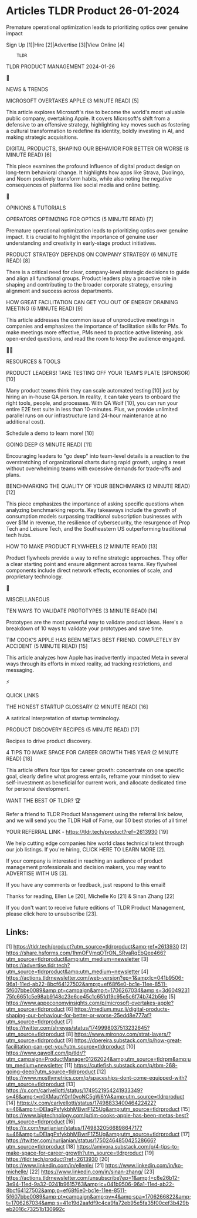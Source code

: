 # Articles TLDR Product 26-01-2024

Premature operational optimization leads to prioritizing optics over
genuine impact  

Sign Up [1]|Hire [2]|Advertise [3]|View Online [4] 

		TLDR 

TLDR PRODUCT MANAGEMENT 2024-01-26

📱 

NEWS & TRENDS

 MICROSOFT OVERTAKES APPLE (3 MINUTE READ) [5] 

 This article explores Microsoft's rise to become the world's most
valuable public company, overtaking Apple. It covers Microsoft's shift
from a defensive to an offensive strategy, highlighting key moves such
as fostering a cultural transformation to redefine its identity,
boldly investing in AI, and making strategic acquisitions. 

 DIGITAL PRODUCTS, SHAPING OUR BEHAVIOR FOR BETTER OR WORSE (8 MINUTE
READ) [6] 

 This piece examines the profound influence of digital product design
on long-term behavioral change. It highlights how apps like Strava,
Duolingo, and Noom positively transform habits, while also noting the
negative consequences of platforms like social media and online
betting. 

🚀 

OPINIONS & TUTORIALS

 OPERATORS OPTIMIZING FOR OPTICS (5 MINUTE READ) [7] 

 Premature operational optimization leads to prioritizing optics over
genuine impact. It is crucial to highlight the importance of genuine
user understanding and creativity in early-stage product initiatives. 

 PRODUCT STRATEGY DEPENDS ON COMPANY STRATEGY (6 MINUTE READ) [8] 

 There is a critical need for clear, company-level strategic decisions
to guide and align all functional groups. Product leaders play a
proactive role in shaping and contributing to the broader corporate
strategy, ensuring alignment and success across departments. 

 HOW GREAT FACILITATION CAN GET YOU OUT OF ENERGY DRAINING MEETING (6
MINUTE READ) [9] 

 This article addresses the common issue of unproductive meetings in
companies and emphasizes the importance of facilitation skills for
PMs. To make meetings more effective, PMs need to practice active
listening, ask open-ended questions, and read the room to keep the
audience engaged. 

🧑‍💻 

RESOURCES & TOOLS

 PRODUCT LEADERS! TAKE TESTING OFF YOUR TEAM’S PLATE (SPONSOR) [10] 

 Many product teams think they can scale automated testing [10] just
by hiring an in-house QA person. In reality, it can take years to
onboard the right tools, people, and processes.
With QA Wolf [10], you can run your entire E2E test suite in less than
10-minutes. Plus, we provide unlimited parallel runs on our
infrastructure (and 24-hour maintenance at no additional cost).

Schedule a demo to learn more! [10] 

 GOING DEEP (3 MINUTE READ) [11] 

 Encouraging leaders to "go deep" into team-level details is a
reaction to the overstretching of organizational charts during rapid
growth, urging a reset without overwhelming teams with excessive
demands for trade-offs and plans. 

 BENCHMARKING THE QUALITY OF YOUR BENCHMARKS (2 MINUTE READ) [12] 

 This piece emphasizes the importance of asking specific questions
when analyzing benchmarking reports. Key takeaways include the growth
of consumption models surpassing traditional subscription businesses
with over $1M in revenue, the resilience of cybersecurity, the
resurgence of Prop Tech and Leisure Tech, and the Southeastern US
outperforming traditional tech hubs. 

 HOW TO MAKE PRODUCT FLYWHEELS (2 MINUTE READ) [13] 

 Product flywheels provide a way to refine strategic approaches. They
offer a clear starting point and ensure alignment across teams. Key
flywheel components include direct network effects, economies of
scale, and proprietary technology. 

🎁 

MISCELLANEOUS

 TEN WAYS TO VALIDATE PROTOTYPES (3 MINUTE READ) [14] 

 Prototypes are the most powerful way to validate product ideas.
Here's a breakdown of 10 ways to validate your prototypes and save
time. 

 TIM COOK’S APPLE HAS BEEN META’S BEST FRIEND. COMPLETELY BY
ACCIDENT (5 MINUTE READ) [15] 

 This article analyzes how Apple has inadvertently impacted Meta in
several ways through its efforts in mixed reality, ad tracking
restrictions, and messaging. 

⚡ 

QUICK LINKS

 THE HONEST STARTUP GLOSSARY (2 MINUTE READ) [16] 

 A satirical interpretation of startup terminology. 

 PRODUCT DISCOVERY RECIPES (5 MINUTE READ) [17] 

 Recipes to drive product discovery. 

 4 TIPS TO MAKE SPACE FOR CAREER GROWTH THIS YEAR (2 MINUTE READ) [18]


 This article offers four tips for career growth: concentrate on one
specific goal, clearly define what progress entails, reframe your
mindset to view self-investment as beneficial for current work, and
allocate dedicated time for personal development. 

WANT THE BEST OF TLDR? 🏆

Refer a friend to TLDR Product Management using the referral link
below, and we will send you the TLDR Hall of Fame, our 50 best stories
of all time!

YOUR REFERRAL LINK - https://tldr.tech/product?ref=2613930 [19]

 We help cutting edge companies hire world class technical talent
through our job listings. If you're hiring, CLICK HERE TO LEARN MORE
[2]. 

If your company is interested in reaching an audience of product
management professionals and decision makers, you may want to
ADVERTISE WITH US [3]. 

If you have any comments or feedback, just respond to this email! 

Thanks for reading, 
Ellen Le [20], Michelle Ko [21] & Sinan Zhang [22] 

If you don't want to receive future editions of TLDR Product
Management, please click here to unsubscribe [23]. 

 

Links:
------
[1] https://tldr.tech/product?utm_source=tldrproduct&amp;ref=2613930
[2] https://share.hsforms.com/1hmOFVmqOTrON_SRvaRqEbQee466?utm_source=tldrproduct&amp;utm_medium=newsletter
[3] https://advertise.tldr.tech?utm_source=tldrproduct&amp;utm_medium=newsletter
[4] https://actions.tldrnewsletter.com/web-version?ep=1&amp;lc=041b9506-96a1-11ed-ab22-8bcf64127502&amp;p=ef68f6e0-bc1e-11ee-8511-5f607bbe0089&amp;pt=campaign&amp;t=1706267034&amp;s=3d604923175fc6651c5e98ab9148c23e6ce45c1c651d19c95e5c6f74b742b56e
[5] https://www.appeconomyinsights.com/p/microsoft-overtakes-apple?utm_source=tldrproduct
[6] https://medium.muz.li/digital-products-shaping-our-behaviour-for-better-or-worse-25edd8e777af?utm_source=tldrproduct
[7] https://twitter.com/shreyas/status/1749998037513232645?utm_source=tldrproduct
[8] https://www.mironov.com/strat-layers/?utm_source=tldrproduct
[9] https://dpereira.substack.com/p/how-great-facilitation-can-get-you?utm_source=tldrproduct
[10] https://www.qawolf.com/lp/tldr/?utm_campaign=ProductManager01262024&amp;utm_source=tldrpm&amp;utm_medium=newsletter
[11] https://cutlefish.substack.com/p/tbm-268-going-deep?utm_source=tldrproduct
[12] https://www.mostlymetrics.com/p/spaceships-dont-come-equipped-with?utm_source=tldrproduct
[13] https://x.com/carlvellotti/status/1749521954241933349?s=46&amp;t=n0XMautY0n10voNC5gW6YA&amp;utm_source=tldrproduct
[14] https://x.com/carlvellotti/status/1749883340046422422?s=46&amp;t=DEIagPsfykbhMBwrF1Z5Ug&amp;utm_source=tldrproduct
[15] https://www.bigtechnology.com/p/tim-cooks-apple-has-been-metas-best?utm_source=tldrproduct
[16] https://x.com/nurijanian/status/1749832056689864717?s=46&amp;t=DEIagPsfykbhMBwrF1Z5Ug&amp;utm_source=tldrproduct
[17] https://twitter.com/nurijanian/status/1750246485042528666?utm_source=tldrproduct
[18] https://amivora.substack.com/p/4-tips-to-make-space-for-career-growth?utm_source=tldrproduct
[19] https://tldr.tech/product?ref=2613930
[20] https://www.linkedin.com/in/ellenle/
[21] https://www.linkedin.com/in/ko-michelle/
[22] https://www.linkedin.com/in/sinan-zhang/
[23] https://actions.tldrnewsletter.com/unsubscribe?ep=1&amp;l=c8e26b12-3e94-11ed-9a32-0241b9615763&amp;lc=041b9506-96a1-11ed-ab22-8bcf64127502&amp;p=ef68f6e0-bc1e-11ee-8511-5f607bbe0089&amp;pt=campaign&amp;pv=4&amp;spa=1706266822&amp;t=1706267034&amp;s=41e19d2aafdf9c4ca9fa72eb95e5fa35f00cef3b429beb2016c73251b130992c